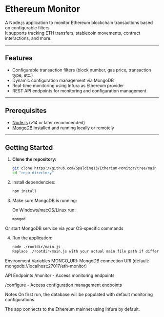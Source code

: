 # Ethereum Monitor

A Node.js application to monitor Ethereum blockchain transactions based on configurable filters.  
It supports tracking ETH transfers, stablecoin movements, contract interactions, and more.

---

## Features

- Configurable transaction filters (block number, gas price, transaction type, etc.)
- Dynamic configuration management via MongoDB
- Real-time monitoring using Infura as Ethereum provider
- REST API endpoints for monitoring and configuration management

---

## Prerequisites

- [Node.js](https://nodejs.org/) (v14 or later recommended)
- [MongoDB](https://www.mongodb.com/try/download/community) installed and running locally or remotely

---

## Getting Started

1. **Clone the repository:**

   ```bash
   git clone https://github.com/Spalding13/Etherium-Monitor/tree/main
   cd "repo-directory"

2. Install dependencies:

   ```bash
   npm install

3. Make sure MongoDB is running:

   On Windows/macOS/Linux run:

   ```bash
   mongod

Or start MongoDB service via your OS-specific commands

4. Run the application:

   ```bash
   node ./rootdir/main.js
   Replace ./rootdir/main.js with your actual main file path if different.

Environment Variables
MONGO_URI: MongoDB connection URI (default: mongodb://localhost:27017/eth-monitor)

API Endpoints
/monitor - Access monitoring endpoints

/configure - Access configuration management endpoints

Notes
On first run, the database will be populated with default monitoring configurations.

The app connects to the Ethereum mainnet using Infura by default.

